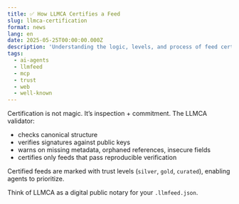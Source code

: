 ```yaml
---
title: ✅ How LLMCA Certifies a Feed
slug: llmca-certification
format: news
lang: en
date: 2025-05-25T00:00:00.000Z
description: 'Understanding the logic, levels, and process of feed certification.'
tags:
  - ai-agents
  - llmfeed
  - mcp
  - trust
  - web
  - well-known
---
```


Certification is not magic. It’s inspection + commitment. The LLMCA validator:
- checks canonical structure
- verifies signatures against public keys
- warns on missing metadata, orphaned references, insecure fields
- certifies only feeds that pass reproducible verification

Certified feeds are marked with trust levels (`silver`, `gold`, `curated`), enabling agents to prioritize.

Think of LLMCA as a digital public notary for your `.llmfeed.json`.
